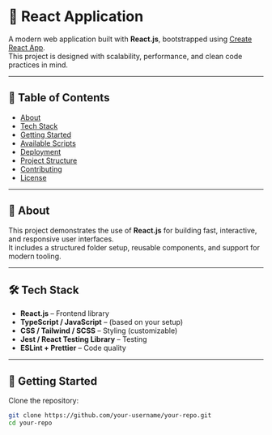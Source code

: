 # 🌟 React Application

A modern web application built with **React.js**, bootstrapped using [Create React App](https://github.com/facebook/create-react-app).  
This project is designed with scalability, performance, and clean code practices in mind.

---

## 📖 Table of Contents
- [About](#-about)
- [Tech Stack](#-tech-stack)
- [Getting Started](#-getting-started)
- [Available Scripts](#-available-scripts)
- [Deployment](#-deployment)
- [Project Structure](#-project-structure)
- [Contributing](#-contributing)
- [License](#-license)

---

## 🔎 About
This project demonstrates the use of **React.js** for building fast, interactive, and responsive user interfaces.  
It includes a structured folder setup, reusable components, and support for modern tooling.

---

## 🛠 Tech Stack
- **React.js** – Frontend library  
- **TypeScript / JavaScript** – (based on your setup)  
- **CSS / Tailwind / SCSS** – Styling (customizable)  
- **Jest / React Testing Library** – Testing  
- **ESLint + Prettier** – Code quality  

---

## 🚀 Getting Started

Clone the repository:

```bash
git clone https://github.com/your-username/your-repo.git
cd your-repo
